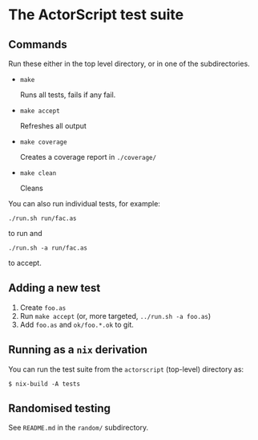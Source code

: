 The ActorScript test suite
==========================

Commands
--------

Run these either in the top level directory, or in one of the subdirectories.

* `make`

   Runs all tests, fails if any fail.

* `make accept`

   Refreshes all output

* `make coverage`

   Creates a coverage report in `./coverage/`

* `make clean`

   Cleans

You can also run individual tests, for example:

    ./run.sh run/fac.as

to run and

    ./run.sh -a run/fac.as

to accept.

Adding a new test
-----------------

1. Create `foo.as`
2. Run `make accept` (or, more targeted, `../run.sh -a foo.as`)
3. Add `foo.as` and `ok/foo.*.ok` to git.


Running as a `nix` derivation
-----------------------------

You can run the test suite from the `actorscript` (top-level) directory as:

``` shell
$ nix-build -A tests
```

Randomised testing
------------------

See `README.md` in the `random/` subdirectory.
